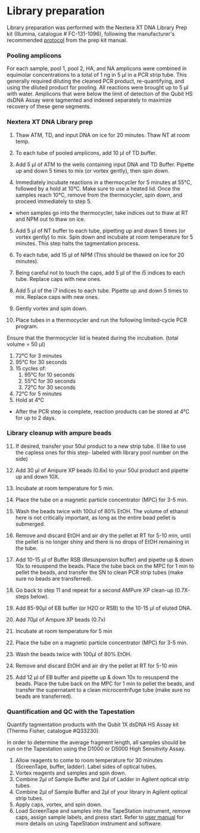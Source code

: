 # Library preparation

Library preparation was performed with the Nextera XT DNA Library Prep kit (Illumina, catalogue # FC-131-1096), following the manufacturer's recommended [protocol](https://support.illumina.com/content/dam/illumina-support/documents/documentation/chemistry_documentation/samplepreps_nextera/nextera-xt/nextera-xt-library-prep-reference-guide-15031942-02.pdf) from the prep kit manual.

### Pooling amplicons
For each sample, pool 1, pool 2, HA, and NA amplicons were combined in equimolar concentrations to a total of 1 ng in 5 µl in a PCR strip tube. This generally required diluting the cleaned PCR product, re-quantifying, and using the diluted product for pooling. All reactions were brought up to 5 µl with water. Amplicons that were below the limit of detection of the Qubit HS dsDNA Assay were tagmented and indexed separately to maximize recovery of these gene segments.

### Nextera XT DNA Library prep
1. Thaw ATM, TD, and input DNA on ice for 20 minutes. Thaw NT at room temp.

2. To each tube of pooled amplicons, add 10 µl of TD buffer. 

3. Add 5 μl of ATM to the wells containing input DNA and TD Buffer. Pipette up and down 5 times to mix (or vortex gently), then spin down. 

4. Immediately incubate reactions in a thermocycler for 5 minutes at 55°C, followed by a hold at 10°C. Make sure to use a heated lid. Once the samples reach 10°C, remove from the thermocycler, spin down, and proceed immediately to step 5. 
* when samples go into the thermocycler, take indices out to thaw at RT and NPM out to thaw on ice.

5. Add 5 µl of NT buffer to each tube, pipetting up and down 5 times (or vortex gently) to mix. Spin down and incubate at room temperature for 5 minutes. This step halts the tagmentation process. 

6. To each tube, add 15 µl of NPM (This should be thawed on ice for 20 minutes). 

7. Being careful not to touch the caps, add 5 µl of the i5 indices to each tube. Replace caps with new ones.

8. Add 5 µl of the i7 indices to each tube. Pipette up and down 5 times to mix. Replace caps with new ones.

9. Gently vortex and spin down.

10. Place tubes in a thermocycler and run the following limited-cycle PCR program. 

Ensure that the thermocycler lid is heated during the incubation. (total volume = 50 µl)

  1. 72°C for 3 minutes
  2. 95°C for 30 seconds
  3. 15 cycles of:
      1. 95°C for 10 seconds
      2. 55°C for 30 seconds
      3. 72°C for 30 seconds
  4. 72°C for 5 minutes
  5. Hold at 4°C

* After the PCR step is complete, reaction products can be stored at 4°C for up to 2 days. 

### Library cleanup with ampure beads
11. If desired, transfer your 50ul product to a new strip tube. (I like to use the capless ones for this step- labeled with library pool number on the side)

12. Add 30 µl of Ampure XP beads (0.6x) to your 50ul product and pipette up and down 10X.

13. Incubate at room temperature for 5 min. 

14. Place the tube on a magnetic particle concentrator (MPC) for 3-5 min. 

15. Wash the beads twice with 100ul of 80% EtOH. The volume of ethanol here is not critically important, as long as the entire bead pellet is submerged. 

16. Remove and discard EtOH and air dry the pellet at RT for 5-10 min, until the pellet is no longer shiny and there is no drops of EtOH remaining in the tube. 

17. Add 10-15 μl of Buffer RSB (Resuspension buffer) and pipette up & down 10x to resuspend the beads. Place the tube back on the MPC for 1 min to pellet the beads, and transfer the SN to clean PCR strip tubes (make sure no beads are transferred).

18. Go back to step 11 and repeat for a second AMPure XP clean-up (0.7X- steps below). 

19. Add 85-90µl of EB buffer (or H2O or RSB) to the 10-15 µl of eluted DNA. 

20. Add 70µl of Ampure XP beads (0.7x)

21. Incubate at room temperature for 5 min

22. Place the tube on a magnetic particle concentrator (MPC) for 3-5 min.

23. Wash the beads twice with 100µl of 80% EtOH.

24. Remove and discard EtOH and air dry the pellet at RT for 5-10 min

25. Add 12 μl of EB buffer and pipette up & down 10x to resuspend the beads. Place the tube back on the MPC for 1 min to pellet the beads, and transfer the supernatant to a clean microcentrifuge tube (make sure no beads are transferred).


### Quantification and QC with the Tapestation
Quantify tagmentation products with the Qubit 1X dsDNA HS Assay kit (Thermo Fisher, catalogue #Q33230). 

In order to determine the average fragment length, all samples should be run on the Tapestation using the D1000 or D5000 High Sensitivity Assay.

1. Allow reagents to come to room temperature for 30 minutes (ScreenTape, buffer, ladder). Label sides of optical tubes.
2. Vortex reagents and samples and spin down.
3. Combine 2μl of Sample Buffer and 2μl of Ladder in Agilent optical strip tubes.
4. Combine 2μl of Sample Buffer and 2μl of your library in Agilent optical strip tubes.
5. Apply caps, vortex, and spin down.
6. Load ScreenTape and samples into the TapeStation instrument, remove caps, assign sample labels, and press start. Refer to [user manual](https://www.agilent.com/cs/library/usermanuals/public/HS-D5000_QuickGuide.pdf) for more details on using TapeStation instrument and software.
